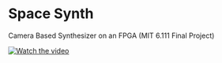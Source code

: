 # Space Synth
 Camera Based Synthesizer on an FPGA (MIT 6.111 Final Project)

 
[![Watch the video](https://img.youtube.com/vi/WZKkTiWdeqU/0.jpg)](https://www.youtube.com/watch?v=WZKkTiWdeqU)
